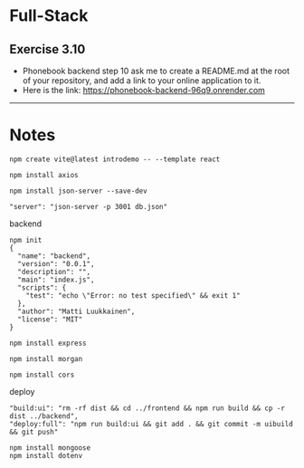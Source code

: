 # Full-Stack

## Exercise 3.10
- Phonebook backend step 10 ask me to create a README.md at the root of your repository, and add a link to your online application to it.
- Here is the link: https://phonebook-backend-96q9.onrender.com




---



# Notes
```
npm create vite@latest introdemo -- --template react

npm install axios

npm install json-server --save-dev

"server": "json-server -p 3001 db.json"

```

backend

```
npm init
{
  "name": "backend",
  "version": "0.0.1",
  "description": "",
  "main": "index.js",
  "scripts": {
    "test": "echo \"Error: no test specified\" && exit 1"
  },
  "author": "Matti Luukkainen",
  "license": "MIT"
}

npm install express

npm install morgan

npm install cors
```

deploy
```
"build:ui": "rm -rf dist && cd ../frontend && npm run build && cp -r dist ../backend",
"deploy:full": "npm run build:ui && git add . && git commit -m uibuild && git push"
```

```
npm install mongoose
npm install dotenv
```